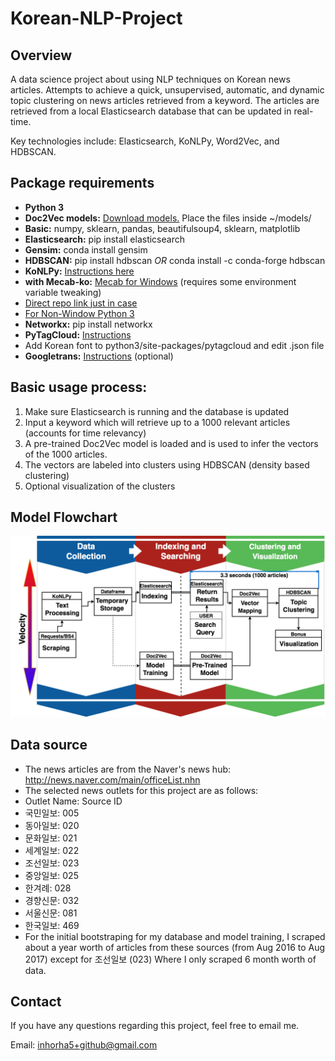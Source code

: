 # Korean-NLP-Project

## Overview
A data science project about using NLP techniques on Korean news articles. Attempts to achieve a quick, unsupervised, automatic, and dynamic topic clustering on news articles retrieved from a keyword. The articles are retrieved from a local Elasticsearch database that can be updated in real-time.

Key technologies include: Elasticsearch, KoNLPy, Word2Vec, and HDBSCAN.

## Package requirements
 * **Python 3**
 * **Doc2Vec models:** [Download models.](https://drive.google.com/open?id=0BzwG1B4-gvAfbTh0ZTR4Nk9GcFU) Place the files inside ~/models/
 * **Basic:** numpy, sklearn, pandas, beautifulsoup4, sklearn, matplotlib
 * **Elasticsearch:** pip install elasticsearch
 * **Gensim:** conda install gensim
 * **HDBSCAN:** pip install hdbscan _OR_ conda install -c conda-forge hdbscan
 * **KoNLPy:** [Instructions here](http://konlpy.org/en/v0.4.4/install/)
 * **with Mecab-ko:** [Mecab for Windows](https://groups.google.com/d/msg/eunjeon/Dzohqj4n3QI/WytnB4oZAgAJ) (requires some environment variable tweaking)
  * [Direct repo link just in case](https://github.com/Pusnow/mecab-ko-msvc)
  * [For Non-Window Python 3](https://bitbucket.org/eunjeon/mecab-ko-dic)
 * **Networkx:** pip install networkx
 * **PyTagCloud:** [Instructions](https://github.com/atizo/PyTagCloud)
  * Add Korean font to python3/site-packages/pytagcloud and edit .json file
 * **Googletrans:** [Instructions](https://pypi.python.org/pypi/googletrans) (optional)

## Basic usage process:
 1. Make sure Elasticsearch is running and the database is updated
 1. Input a keyword which will retrieve up to a 1000 relevant articles (accounts for time relevancy)
 1. A pre-trained Doc2Vec model is loaded and is used to infer the vectors of the 1000 articles.
 1. The vectors are labeled into clusters using HDBSCAN (density based clustering)
 1. Optional visualization of the clusters

## Model Flowchart
![Model diagram](/Diagram.png)

## Data source
 * The news articles are from the Naver's news hub: http://news.naver.com/main/officeList.nhn
 * The selected news outlets for this project are as follows:
  * Outlet Name: Source ID
  * 국민일보: 005
  * 동아일보: 020
  * 문화일보: 021
  * 세계일보: 022
  * 조선일보: 023
  * 중앙일보: 025
  * 한겨례: 028
  * 경향신문: 032
  * 서울신문: 081
  * 한국일보: 469
 * For the initial bootstraping for my database and model training, I scraped about a year worth of articles from these sources (from Aug 2016 to Aug 2017) except for 조선일보 (023) Where I only scraped 6 month worth of data.

## Contact
If you have any questions regarding this project, feel free to email me.

Email: inhorha5+github@gmail.com
